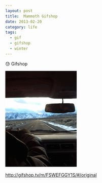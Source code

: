 ```yaml
---
layout: post
title:  Mammoth Gifshop
date: 2013-02-20
category: life
tags:
  - gif
  - gifshop
  - winter
---
```


😓 Gifshop

![gif](/assets/images/mammoth.gif)

http://gifshop.tv/m/FSWEFGGY1S/#/original
